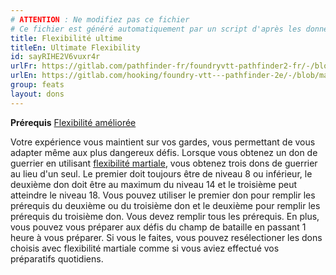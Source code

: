 ```yaml
---
# ATTENTION : Ne modifiez pas ce fichier
# Ce fichier est généré automatiquement par un script d'après les données du module Foundry VTT officiel et de sa traduction
title: Flexibilité ultime
titleEn: Ultimate Flexibility
id: sayRIHE2V6vuxr4r
urlFr: https://gitlab.com/pathfinder-fr/foundryvtt-pathfinder2-fr/-/blob/master/data/feats/sayRIHE2V6vuxr4r.htm
urlEn: https://gitlab.com/hooking/foundry-vtt---pathfinder-2e/-/blob/master/packs/data/feats.db/ultimate-flexibility.json
group: feats
layout: dons
---
```

**Prérequis** [Flexibilité améliorée](../class-features/flexibilité-améliorée.md)

Votre expérience vous maintient sur vos gardes, vous permettant de vous adapter même aux plus dangereux défis. Lorsque vous obtenez un don de guerrier en utilisant [flexibilité martiale](../class-features/flexibilité-martiale.md), vous obtenez trois dons de guerrier au lieu d'un seul. Le premier doit toujours être de niveau 8 ou inférieur, le deuxième don doit être au maximum du niveau 14 et le troisième peut atteindre le niveau 18. Vous pouvez utiliser le premier don pour remplir les prérequis du deuxième ou du troisième don et le deuxième pour remplir les prérequis du troisième don. Vous devez remplir tous les prérequis. En plus, vous pouvez vous préparer aux défis du champ de bataille en passant 1 heure à vous préparer. Si vous le faites, vous pouvez resélectioner les dons choisis avec flexibilité martiale comme si vous aviez effectué vos préparatifs quotidiens.


